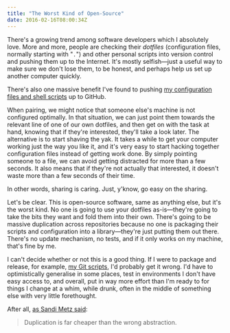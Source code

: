 ```yaml
---
title: "The Worst Kind of Open-Source"
date: 2016-02-16T08:00:34Z
---
```


There's a growing trend among software developers which I absolutely love. More and more, people are checking their *dotfiles* (configuration files, normally starting with "`.`") and other personal scripts into version control and pushing them up to the Internet. It's mostly selfish—just a useful way to make sure we don't lose them, to be honest, and perhaps help us set up another computer quickly.

There's also one massive benefit I've found to pushing [my configuration files and shell scripts][fygm] up to GitHub.

When pairing, we might notice that someone else's machine is not configured optimally. In that situation, we can just point them towards the relevant line of one of our own dotfiles, and then get on with the task at hand, knowing that if they're interested, they'll take a look later. The alternative is to start shaving the yak. It takes a while to get your computer working just the way you like it, and it's very easy to start hacking together configuration files instead of getting work done. By simply pointing someone to a file, we can avoid getting distracted for more than a few seconds. It also means that if they're not actually that interested, it doesn't waste more than a few seconds of their time.

In other words, sharing is caring. Just, y'know, go easy on the sharing.

Let's be clear. This is open-source software, same as anything else, but it's the worst kind. No one is going to use your dotfiles as-is—they're going to take the bits they want and fold them into their own. There's going to be massive duplication across repositories because no one is packaging their scripts and configuration into a library—they're just putting them out there. There's no update mechanism, no tests, and if it only works on my machine, that's fine by me.

I can't decide whether or not this is a good thing. If I were to package and release, for example, [my Git scripts][fygm/bin/git], I'd probably get it wrong. I'd have to optimistically generalise in some places, test in environments I don't have easy access to, and overall, put in way more effort than I'm ready to for things I change at a whim, while drunk, often in the middle of something else with very little forethought.

After all, [as Sandi Metz said][The Wrong Abstraction]:

> Duplication is far cheaper than the wrong abstraction.

[fygm]: https://github.com/SamirTalwar/fygm
[fygm/bin/git]: https://github.com/SamirTalwar/fygm/tree/master/bin/git
[The Wrong Abstraction]: http://www.sandimetz.com/blog/2016/1/20/the-wrong-abstraction
